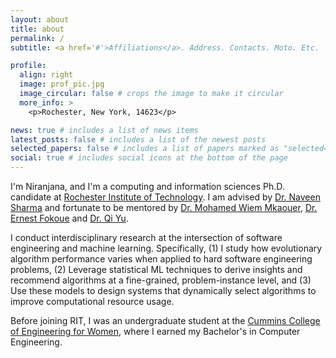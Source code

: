 ```yaml
---
layout: about
title: about
permalink: /
subtitle: <a href='#'>Affiliations</a>. Address. Contacts. Moto. Etc.

profile:
  align: right
  image: prof_pic.jpg
  image_circular: false # crops the image to make it circular
  more_info: >
    <p>Rochester, New York, 14623</p>

news: true # includes a list of news items
latest_posts: false # includes a list of the newest posts
selected_papers: false # includes a list of papers marked as "selected={true}"
social: true # includes social icons at the bottom of the page
---
```


I'm Niranjana, and I'm a computing and information sciences Ph.D. candidate at [Rochester Institute of Technology](https://www.rit.edu/). I am advised by [Dr. Naveen Sharma](https://www.linkedin.com/in/nsharma2/) and fortunate to be mentored by [Dr. Mohamed Wiem Mkaouer](https://mkaouer.net/author/mohamed-wiem-mkaouer/), [Dr. Ernest Fokoue](https://www.rit.edu/directory/epfeqa-ernest-fokoue) and [Dr. Qi Yu](https://www.rit.edu/mining/qi-yu).  

I conduct interdisciplinary research at the intersection of software engineering and machine learning. Specifically, (1) I study how evolutionary algorithm performance varies when applied to hard software engineering problems, (2) Leverage statistical ML techniques to derive insights and recommend algorithms at a fine-grained, problem-instance level, and (3) Use these models to design systems that dynamically select algorithms to improve computational resource usage. 

Before joining RIT, I was an undergraduate student at the [Cummins College of Engineering for Women](https://www.cumminscollege.org/academics/departments/computer-engineering/), where I earned my Bachelor's in Computer Engineering.
